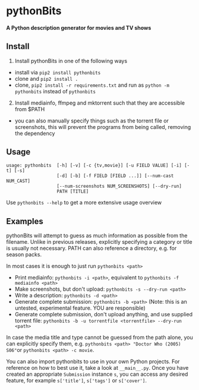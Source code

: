 # pythonBits
#### A Python description generator for movies and TV shows

## Install
1. Install pythonBits in one of the following ways
  * install via `pip2 install pythonbits`
  * clone and `pip2 install .`
  * clone, `pip2 install -r requirements.txt` and run as `python -m pythonbits` instead of `pythonbits`

2. Install mediainfo, ffmpeg and mktorrent such that they are accessible from $PATH
  * you can also manually specify things such as the torrent file or screenshots, this will prevent the programs from being called, removing the dependency

## Usage
```
usage: pythonbits  [-h] [-v] [-c {tv,movie}] [-u FIELD VALUE] [-i] [-t] [-s]
                   [-d] [-b] [-f FIELD [FIELD ...]] [--num-cast NUM_CAST]
                   [--num-screenshots NUM_SCREENSHOTS] [--dry-run]
                   PATH [TITLE]
```
Use `pythonbits --help` to get a more extensive usage overview

## Examples
pythonBits will attempt to guess as much information as possible from the filename. Unlike in previous releases, explicitly specifying a category or title is usually not necessary. PATH can also reference a directory, e.g. for season packs.

In most cases it is enough to just run `pythonbits <path>`

* Print mediainfo: `pythonbits -i <path>`, equivalent to `pythonbits -f mediainfo <path>`
* Make screenshots, but don't upload: `pythonbits -s --dry-run <path>`
* Write a description: `pythonbits -d <path>`
* Generate complete submission: `pythonbits -b <path>` (Note: this is an untested, experimental feature. YOU are responsible)
* Generate complete submission, don't upload anything, and use supplied torrent file: `pythonbits -b -u torrentfile <torrentfile> --dry-run <path>`

In case the media title and type cannot be guessed from the path alone, you can explicitly specify them, e.g. `pythonbits <path> "Doctor Who (2005) S06"`or `pythonbits <path> -c movie`.

You can also import pythonbits to use in your own Python projects. For reference on how to best use it, take a look at `__main__.py`. Once you have created an appropriate `Submission` instance `s`, you can access any desired feature, for example `s['title']`, `s['tags']` or `s['cover']`.
